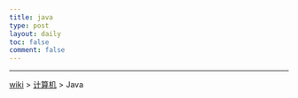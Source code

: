 ```yaml
---
title: java
type: post
layout: daily
toc: false
comment: false
---
```

---
[wiki](/gknows/wiki) > [计算机](/gknows/计算机) > Java

